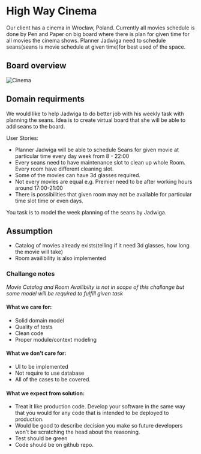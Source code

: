 # High Way Cinema

Our client has a cinema in Wrocław, Poland. Currently all movies schedule is done by Pen and Paper on big board where there is plan for given time for all movies the cinema shows. Planner Jadwiga need to schedule seans(seans is movie schedule at given time)for best used of the space.

## Board overview

![Cinema](https://user-images.githubusercontent.com/34231627/150538028-29b1e7b6-f040-48ea-9759-0d7ae0787d44.png)

## Domain requirments

We would like to help Jadwiga to do better job with his weekly task with planning the seans. Idea is to create virtual board that she will be able to add seans to the board.

User Stories:
- Planner Jadwiga will be able to schedule Seans for given movie at particular time every day week from 8 - 22:00
- Every seans need to have maintenance slot to clean up whole Room. Every room have different cleaning slot.
- Some of the movies can have 3d glasses required.
- Not every movies are equal e.g. Premier need to be after working hours around 17:00-21:00
- There is possibilities that given room may not be available for particular time slot time or even days.


You task is to model the week planning of the seans by Jadwiga.

## Assumption
- Catalog of movies already exists(telling if it need 3d glasses, how long the movie will take)
- Room availibility is also implemented

### Challange notes

*Movie Catalog and Room Availibilty is not in scope of this challange but some model will be required to fulfill given task*

#### What we care for:
- Solid domain model
- Quality of tests
- Clean code
- Proper module/context modeling

#### What we don’t care for:
- UI to be implemented
- Not require to use database
- All of the cases to be covered.

#### What we expect from solution:
- Treat it like production code. Develop your software in the same way that you would for any code that is intended to be deployed to production.
- Would be good to describe decision you make so future developers won't be scratching the head about the reasoning.
- Test should be green
- Code should be on github repo.




